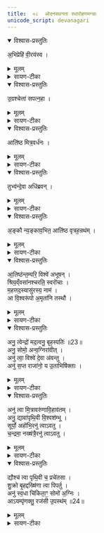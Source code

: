 ```yaml
---
title:  ०८  ओदनसवगता रथारोहणमन्त्राः
unicode_script: devanagari
---
```



<details open><summary>विश्वास-प्रस्तुतिः</summary>

अ॒भिप्रेहि॑ वी॒रय॑स्व ।
</details>

<details><summary>मूलम्</summary>

अ॒भिप्रेहि॑ वी॒रय॑स्व ।
</details>

<details><summary>सायण-टीका</summary>

(SB) 1सप्तमेऽनुवाके ओदनसवस्य होमादिमन्त्रा उक्ताः । अष्टमे रथारोहणमन्त्रा उच्यन्ते । कल्पः - "अग्रेणाहवनीयं रथोऽवस्थितो भवति । 'अभिप्रेहि' इति तं यजमानोऽभ्येति" इति । हे यजमान रथमभिलक्ष्य प्रेहि प्रकर्षेण गच्छ । गत्वा च वीरयस्व विक्रमं कुरु ।
</details>

<details open><summary>विश्वास-प्रस्तुतिः</summary>

उ॒ग्रश्चेत्ता॑ सपत्न॒हा ।
</details>

<details><summary>मूलम्</summary>

उ॒ग्रश्चेत्ता॑ सपत्न॒हा ।
</details>

<details><summary>सायण-टीका</summary>

उग्रः तीव्रशासनः चेत्ता जयोपायाभिज्ञः सपत्नहा वैरिघाती च भव ।
</details>

<details open><summary>विश्वास-प्रस्तुतिः</summary>

आति॑ष्ठ मित्र॒वर्ध॑नः ।
</details>

<details><summary>मूलम्</summary>

आति॑ष्ठ मित्र॒वर्ध॑नः ।
</details>

<details><summary>सायण-टीका</summary>

कल्पः - 'आतिष्ठ मित्रवर्धन इत्यारोहन्तमभिमन्त्रयते' इति । हे यजमान त्वं मित्राभिवृद्धिहेतुस्सन् रथमातिष्ठ आरोह ।
</details>

<details open><summary>विश्वास-प्रस्तुतिः</summary>

तुभ्य॑न्दे॒वा अधि॑ब्रवन् ।
</details>

<details><summary>मूलम्</summary>

तुभ्य॑न्दे॒वा अधि॑ब्रवन् ।
</details>

<details><summary>सायण-टीका</summary>

देवास्तुभ्यं त्वदर्थमधिब्रवन् अधिकोऽयं यजमान इति ब्रुवन्तु ।
</details>

<details open><summary>विश्वास-प्रस्तुतिः</summary>

अ॒ङ्कौ न्य॒ङ्काव॒भित॒ आति॑ष्ठ वृत्रह॒न्रथ॑म् ।
</details>

<details><summary>मूलम्</summary>

अ॒ङ्कौ न्य॒ङ्काव॒भित॒ आति॑ष्ठ वृत्रह॒न्रथ॑म् ।
</details>

<details><summary>सायण-टीका</summary>

कल्पः - "अङ्कौ न्यङ्काविति रथचक्रे अभिमृशति पक्षसी वा । 'आतिष्ठ वृत्रहन्' इति पञ्चभिरारूढम्" इति । अभिमन्त्रयत इत्यनुवर्तते । अत्र चक्रस्पर्शनहेतोः ऋचः, अभिमन्त्रणमन्त्रणेषु प्रथमाया ऋचश्च प्रतीके दर्शयति - 'अङ्कौ न्यङ्कावभितो रथं यौ' इति । एषा संहितायाः प्रथमकाण्डे देव सवितः प्रसुवेत्यनुवाके व्याख्याता । 'आतिष्ठ वृत्रहन्' इत्येषा ग्रहकाण्डे व्याख्याता ।

- अ॒ङ्कौ न्य॒ङ्काव॒भितो॒ रथ॒य्ँयौ   
ध्वा॒न्तव्ँवा॑ता॒ग्रमनु॑ स॒ञ्चर॑न्तौ ।  
दू॒रेहे॑तिरिन्द्रि॒यावा॑न्पत॒त्री   
ते नो॒ऽग्नय॒ᳶ पप्र॑यᳶ पारयन्तु ॥ [33]

  - {टीका } 2कल्पः - 'अङ्कौ न्यङ्काविति रथचक्रे अभिमृशति' इति । अङ्क इति दक्षिणचक्रस्य नाम, न्यङ्क इत्युत्तरचक्रस्य । रथमभितः रथस्य पार्श्वयोर्यावङ्कौ यौ च न्यङ्कौ विद्येते । एकैकस्मिन्पार्श्वे चक्रद्वयं रथस्य चक्रचतुष्टयोपेतत्वात् । अथवाऽङ्कशब्दश्चक्रवाची । न्यङ्कशब्दश्चक्रयुक्तपक्षवाची । यावङ्कौ तौ यौ च न्यङ्कौ तौ धवन्तं ध्वनियुक्तं वाताग्रं वायोः पूर्वभागमनुसंचरन्तौ वायोरपि शीघ्रवेगेन गच्छत इत्यर्थः । दूरे हेतिरित्यादिभिस्त्रिभिः शब्दैस्त्रयोऽग्निविशेषा उच्यन्ते । ते त्रयोऽप्यग्नयः पप्रयः गमनं पूरयन्तो नोऽस्मान्पारयन्तु गमनसमाप्तिं प्रापयन्तु ॥

  -  { टीका } 8 रथस्य चक्रे पक्षसी वाभिमृशति - अङ्काविति त्रिष्टुभा ॥ अङ्कौ लक्षणभूतौ रथस्य । अकि लक्षणे, करणे घञ् । अञ्चतेर्वा । याभ्यां रथोञ्चति गच्छति तादृशौ । उञ्छादिर्द्रष्टव्यः । न्यङ्कौ नियतगमनौ निश्चितगमनौ वा । क्व? अभितो रथं रथस्य पार्श्वयोः यौ नियतगमनौ । 'नेरनिधाने' इत्युत्तरपदान्तोदात्तत्वम् । ध्वान्तं शब्दितं शब्दवत् । णिचि व्यत्ययेनेडभावः । वाताग्नं वातस्य पूर्वभागं अनुसञ्चरन्तौ शीघ्रतया वातमतिलङ्घ्य चरन्तौ तावङ्कौ । दूरेहेतिः, इन्द्रियावान्, पतत्रीत्येतन्नामानस्त्रयो नोस्माकमग्नयः पप्रयः पूरयितारः कर्मणाम् । एतावङ्कौ पारयन्तु कर्मणि समर्थौ कुर्वन्तु । यद्वा - नोस्माकं पप्रयः अस्मद्धितार्थं तौ पारयन्तु । प्रा पूरणे, छान्दसस्य लिटः 'आदृगमहन' इति किन्प्रत्ययः । ते इति वा लिङ्गव्यत्ययः ; तावित्यर्थः । पक्षसी वा विशेष्येते ; 'अङ्कसाधने ते पक्षसी पारयन्त्विति । पार तीर कर्मसमाप्तौ ॥   


- आ ति॑ष्ठ वृत्रह॒न्रथ॑य्ँयु॒क्ता ते॒ ब्रह्म॑णा॒ हरी॑ ।  
  अ॒र्वा॒चीन॒ꣳ॒ सु ते॒ मनो॒ ग्रावा॑ कृणोतु व॒ग्नुना॑ ॥

  -  { टीका }  1षोडशिनं गृह्नाति - आतिष्ठेत्यनुष्टुभा ॥ हे वृत्रहन् रथमातिष्ठ । यस्मात्ते तव स्वभूतौ हरी अश्वौ ब्रह्मणा मन्त्रेण युक्ता युक्तौ । 'सुपां सुलुक्' इत्याकारः । तस्माद्रथमातिष्ठेति ।  किञ्च - ते तव मनः अर्वाचीनं अस्मद्यज्ञाभिमुखं ग्रावा अभिषवाश्मा सुकृणोतु सुष्ठु करोतु वग्नुना वचनीयेन श्रवणीयेनाभिषवशब्देन ॥
</details>

<details open><summary>विश्वास-प्रस्तुतिः</summary>

आ॒तिष्ठ॑न्त॒म्परि॒ विश्वे॑ अभूषन् ।  
श्रिय॒व्ँवसा॑नश्चरति॒ स्वरो॑चाः ।   
म॒हत्तद॒स्यासु॑रस्य॒ नाम॑ ।    
आ वि॒श्वरू॑पो अ॒मृता॑नि तस्थौ ।
</details>

<details><summary>मूलम्</summary>

आ॒तिष्ठ॑न्त॒म्परि॒ विश्वे॑ अभूषन् ।  
श्रिय॒व्ँवसा॑नश्चरति॒ स्वरो॑चाः ।   
म॒हत्तद॒स्यासु॑रस्य॒ नाम॑ ।    
आ वि॒श्वरू॑पो अ॒मृता॑नि तस्थौ ।
</details>

<details><summary>सायण-टीका</summary>

2अथ द्वितीयामृचमाह - आतिष्ठन्तं रथमारोहन्तं यजमानं विश्वेदेवाः सर्वेऽपि देवाः पर्यभूषन् परितोऽलंकृतवन्तः । अयं च रथस्त्वयाऽधिष्ठितः श्रियं वसान आच्छादयंस्त्वयि सर्वसंपदं कुर्वन्नित्यर्थः । स्वरोचाः स्वायत्तदीप्तिस्सन् चरति प्रवर्तते । असुरस्य शत्रूणां निरसितुर्मित्राणां वा प्राणप्रदस्यास्य रथस्य तन्नाम महत् अधिकम् । त्वदीयो रथ आयातीति श्रुत्वा शत्रवः पलायन्त इत्यर्थः । एवंविधो रथो विश्वरूपो बडुदेशसंचारेण बडुविधरूपस्सन् अमृतानि अमरणसाधनानि फलानि आतस्थौ संपादयति ॥
</details>

<details open><summary>विश्वास-प्रस्तुतिः</summary>

अनु॒ त्वेन्द्रो॑ मद॒त्वनु॒ बृह॒स्पतिः॑ ॥23॥   
अनु॒ सोमो॒ अन्व॒ग्निरा॑वीत् ।  
अनु॑ त्वा॒ विश्वे॑ दे॒वा अ॑वन्तु ।  
अनु॑ स॒प्त राजा॑नो॒ य उ॒ताभिषि॑क्ताः ।  
</details>

<details><summary>मूलम्</summary>

अनु॒ त्वेन्द्रो॑ मद॒त्वनु॒ बृह॒स्पतिः॑ ॥23॥   
अनु॒ सोमो॒ अन्व॒ग्निरा॑वीत् ।  
अनु॑ त्वा॒ विश्वे॑ दे॒वा अ॑वन्तु ।  
अनु॑ स॒प्त राजा॑नो॒ य उ॒ताभिषि॑क्ताः ।  
</details>

<details><summary>सायण-टीका</summary>

3अथ तृतीयामाह - हे यजमान रथमातिष्ठन्तं त्वामिन्द्रबृहस्पतिसोमा अनुमदन्तु अनुमोदन्तामङ्गीकुर्वताम् । अग्नेरपि त्वां अनु क्रमेण आवीत् रक्षतु । ये विश्वे देवास्तेऽपि त्वां अनुक्रमेणावन्तु । उत अपिच सप्त राजानः त्वदीयदिग्व्यतिरिक्ताः सप्तसु दिक्षु वर्तमाना राजानोऽभिषिक्ता ये सन्ति ते सर्वेऽपि त्वामनुमोदन्तु ॥
</details>

<details open><summary>विश्वास-प्रस्तुतिः</summary>

अनु॑ त्वा मि॒त्रावरु॑णावि॒हाव॑तम् ।  
अनु॒ द्यावा॑पृथि॒वी वि॒श्वश॑म्भू ।  
सूर्यो॒ अहो॑भि॒रनु॑ त्वाऽवतु ।  
च॒न्द्रमा॒ नख्ष॑त्रै॒रनु॑ त्वाऽवतु ।  
</details>

<details><summary>मूलम्</summary>

अनु॑ त्वा मि॒त्रावरु॑णावि॒हाव॑तम् ।  
अनु॒ द्यावा॑पृथि॒वी वि॒श्वश॑म्भू ।  
सूर्यो॒ अहो॑भि॒रनु॑ त्वाऽवतु ।  
च॒न्द्रमा॒ नख्ष॑त्रै॒रनु॑ त्वाऽवतु ।  
</details>

<details><summary>सायण-टीका</summary>

4अथ चतुर्थीमाह - मित्रावरुणविह कर्मणि त्वां अनु क्रमेण रक्षताम् । विश्वशंभू विश्वस्य सुखस्य भावयित्र्यौ द्यावापृथिव्यौ त्वामनुरक्षताम् । सूर्योऽयमहोभिः सह त्वामन्ववतु । चन्द्रमा नक्षत्रैः सह त्वामनुरक्षतु ॥
</details>

<details open><summary>विश्वास-प्रस्तुतिः</summary>

द्यौश्च॑ त्वा पृथि॒वी च॒ प्रचे॑तसा ।  
शु॒क्रो बृ॒हद्दख्षि॑णा त्वा पिपर्तु ।  
अनु॑ स्व॒धा चि॑किता॒ꣳ॒ सोमो॑ अ॒ग्निः ।  
आऽयम्पृ॑णक्तु॒ रज॑सी उ॒पस्थ॑म् ॥24॥    
</details>

<details><summary>मूलम्</summary>

द्यौश्च॑ त्वा पृथि॒वी च॒ प्रचे॑तसा ।  
शु॒क्रो बृ॒हद्दख्षि॑णा त्वा पिपर्तु ।  
अनु॑ स्व॒धा चि॑किता॒ꣳ॒ सोमो॑ अ॒ग्निः ।  
आऽयम्पृ॑णक्तु॒ रज॑सी उ॒पस्थ॑म् ॥24॥    
</details>

<details><summary>सायण-टीका</summary>

5अथ पञ्चमीमाह - द्यौश्च पृथिवी चेत्येते प्रचेतसा प्रकृष्टज्ञानयुक्ते सत्यौ त्वां रक्षताम् । योऽयं सोमयागे शुक्राख्यो ग्रहः स त्वां पिपर्तु पालयतु । तथा बृहत् साम त्वां पिपर्तु । दक्षिणा त्वां पिपर्तु । स्वधाशब्दोपलक्षितमन्नं त्वामनुचिकित्सतां तवानिष्टं निवारयत्वित्यर्थः । तथा तमोऽग्निश्चेत्येतावुभौ त्वदीयमनिष्टं निवारयेताम् । अयं रथो रजसी रञ्जनात्मके द्यावापृथिव्यौ उपस्थं तत्समीपे स्थितमन्तरिक्षं च आपृणक्तु सर्वतः स्वेन संपृक्तानि करोतु । स्वयं लोकत्रयं व्याप्नोत्वित्यर्थः ॥

अत्र विनियोगसंग्रहः-   
अभीति रथमभ्येति ह्यातिष्ठेत्यभिमन्त्रणम् ।  
अङ्कौ चक्रे स्पृशेदाभिमन्त्रयेद्रथसंस्थितम् ॥  

पञ्चभिश्चैवमत्रोक्ता अष्टौ मन्त्राः क्रमादमी ॥ २ ॥

इति श्रीमत्सायणाचार्यविरचिते माधवीये वेदार्थप्रकाशे कृष्णयजुर्वेदीयतैत्तिरीयब्राह्मणभाष्ये द्वितीयाष्टके सप्तमप्रपाठकेऽष्टमोऽनुवाकः ॥  

</details>


